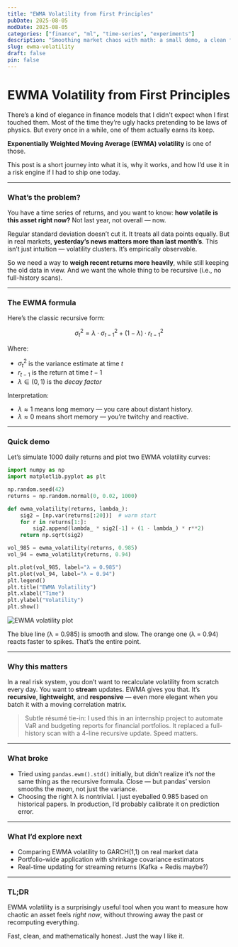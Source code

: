 ```yaml
---
title: "EWMA Volatility from First Principles"
pubDate: 2025-08-05
modDate: 2025-08-05
categories: ["finance", "ml", "time-series", "experiments"]
description: "Smoothing market chaos with math: a small demo, a clean formula, and thoughts on why forgetfulness is a feature."
slug: ewma-volatility
draft: false
pin: false
---
```

# EWMA Volatility from First Principles

There’s a kind of elegance in finance models that I didn't expect when I first touched them. Most of the time they’re ugly hacks pretending to be laws of physics. But every once in a while, one of them actually earns its keep.

**Exponentially Weighted Moving Average (EWMA) volatility** is one of those.

This post is a short journey into what it is, why it works, and how I’d use it in a risk engine if I had to ship one today.

---

### What’s the problem?

You have a time series of returns, and you want to know: **how volatile is this asset right now?** Not last year, not overall — now.

Regular standard deviation doesn’t cut it. It treats all data points equally. But in real markets, **yesterday’s news matters more than last month’s**. This isn’t just intuition — volatility clusters. It’s empirically observable.

So we need a way to **weigh recent returns more heavily**, while still keeping the old data in view. And we want the whole thing to be recursive (i.e., no full-history scans).

---

### The EWMA formula

Here’s the classic recursive form:

$$
\sigma_t^2 = \lambda \cdot \sigma_{t-1}^2 + (1 - \lambda) \cdot r_{t-1}^2
$$

Where:

* $\sigma_t^2$ is the variance estimate at time $t$
* $r_{t-1}$ is the return at time $t-1$
* $\lambda \in (0, 1)$ is the *decay factor*

Interpretation:

* $\lambda \approx 1$ means long memory — you care about distant history.
* $\lambda \approx 0$ means short memory — you’re twitchy and reactive.

---

### Quick demo

Let’s simulate 1000 daily returns and plot two EWMA volatility curves:

```python
import numpy as np
import matplotlib.pyplot as plt

np.random.seed(42)
returns = np.random.normal(0, 0.02, 1000)

def ewma_volatility(returns, lambda_):
    sig2 = [np.var(returns[:20])]  # warm start
    for r in returns[1:]:
        sig2.append(lambda_ * sig2[-1] + (1 - lambda_) * r**2)
    return np.sqrt(sig2)

vol_985 = ewma_volatility(returns, 0.985)
vol_94 = ewma_volatility(returns, 0.94)

plt.plot(vol_985, label="λ = 0.985")
plt.plot(vol_94, label="λ = 0.94")
plt.legend()
plt.title("EWMA Volatility")
plt.xlabel("Time")
plt.ylabel("Volatility")
plt.show()
```

![EWMA volatility plot](../../public/ewma.png)

The blue line (λ = 0.985) is smooth and slow. The orange one (λ = 0.94) reacts faster to spikes. That’s the entire point.

---

### Why this matters

In a real risk system, you don’t want to recalculate volatility from scratch every day. You want to **stream** updates. EWMA gives you that. It’s **recursive**, **lightweight**, and **responsive** — even more elegant when you batch it with a moving correlation matrix.

> Subtle résumé tie-in: I used this in an internship project to automate VaR and budgeting reports for financial portfolios. It replaced a full-history scan with a 4-line recursive update. Speed matters.

---

### What broke

* Tried using `pandas.ewm().std()` initially, but didn’t realize it’s *not* the same thing as the recursive formula. Close — but pandas’ version smooths the *mean*, not just the variance.
* Choosing the right λ is nontrivial. I just eyeballed 0.985 based on historical papers. In production, I’d probably calibrate it on prediction error.

---

### What I’d explore next

* Comparing EWMA volatility to GARCH(1,1) on real market data
* Portfolio-wide application with shrinkage covariance estimators
* Real-time updating for streaming returns (Kafka + Redis maybe?)

---

### TL;DR

EWMA volatility is a surprisingly useful tool when you want to measure how chaotic an asset feels *right now*, without throwing away the past or recomputing everything.

Fast, clean, and mathematically honest. Just the way I like it.


